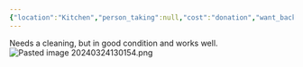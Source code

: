 ```yaml
---
{"location":"Kitchen","person_taking":null,"cost":"donation","want_back":"Yes","dg-publish":true,"dg-path":"Stuff/Toaster.md","permalink":"/stuff/toaster/","dgPassFrontmatter":true}
---
```


Needs a cleaning, but in good condition and works well. 
![Pasted image 20240324130154.png](/img/user/Attachments/Pasted%20image%2020240324130154.png)